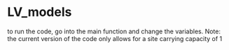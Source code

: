 # LV_models

to run the code, go into the main function and change the variables. 
Note: the current version of the code only allows for a site carrying capacity of 1
